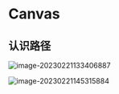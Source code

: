 # Canvas

## 认识路径

![image-20230221133406887](C:\Users\23937\AppData\Roaming\Typora\typora-user-images\image-20230221133406887.png)



![image-20230221145315884](C:\Users\23937\AppData\Roaming\Typora\typora-user-images\image-20230221145315884.png)